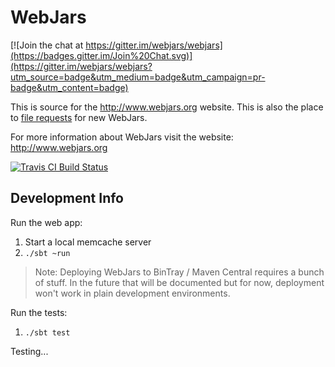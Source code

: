 WebJars
=======

[![Join the chat at https://gitter.im/webjars/webjars](https://badges.gitter.im/Join%20Chat.svg)](https://gitter.im/webjars/webjars?utm_source=badge&utm_medium=badge&utm_campaign=pr-badge&utm_content=badge)

This is source for the http://www.webjars.org website.  This is also the place to [file requests](https://github.com/webjars/webjars/issues) for new WebJars.

For more information about WebJars visit the website: http://www.webjars.org

[![Travis CI Build Status](https://travis-ci.org/webjars/webjars.svg?branch=master)](https://travis-ci.org/webjars/webjars)


Development Info
----------------

Run the web app:

1. Start a local memcache server
1. `./sbt ~run`

> Note: Deploying WebJars to BinTray / Maven Central requires a bunch of stuff.  In the future that will be documented but for now, deployment won't work in plain development environments.

Run the tests:

1. `./sbt test`

Testing...
